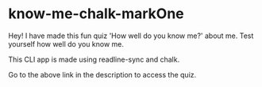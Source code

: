 # know-me-chalk-markOne

Hey! I have made this fun quiz 'How well do you know me?' about me. 
Test yourself how well do you know me.

This CLI app is made using readline-sync and chalk. 

Go to the above link in the description to access the quiz.
